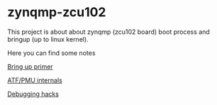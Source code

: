 # zynqmp-zcu102
This project is about about zynqmp (zcu102 board) boot process and bringup (up to linux kernel).

Here you can find some notes

[Bring up primer](./howto-zcu102.md)

[ATF/PMU internals](./atfpmu.md)

[Debugging hacks](./debugging.md)
